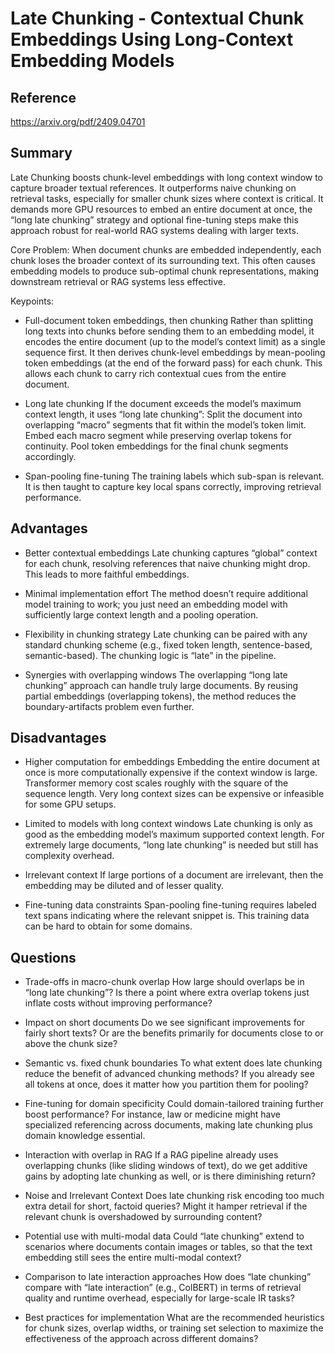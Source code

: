 # Late Chunking - Contextual Chunk Embeddings Using Long-Context Embedding Models

## Reference

https://arxiv.org/pdf/2409.04701

## Summary

Late Chunking boosts chunk-level embeddings with long context window to capture broader textual references.
It outperforms naive chunking on retrieval tasks, especially for smaller chunk sizes where context is critical.
It demands more GPU resources to embed an entire document at once, the “long late chunking” strategy and optional fine-tuning steps make this approach robust for real-world RAG systems dealing with larger texts.

Core Problem:
When document chunks are embedded independently, each chunk loses the broader context of its surrounding text.
This often causes embedding models to produce sub-optimal chunk representations, making downstream retrieval or RAG systems less effective.


Keypoints:
- Full-document token embeddings, then chunking
	Rather than splitting long texts into chunks before sending them to an embedding model, it encodes the entire document (up to the model’s context limit) as a single sequence first.
	It then derives chunk-level embeddings by mean-pooling token embeddings (at the end of the forward pass) for each chunk.
	This allows each chunk to carry rich contextual cues from the entire document.

- Long late chunking
	If the document exceeds the model’s maximum context length, it uses “long late chunking”:
	Split the document into overlapping “macro” segments that fit within the model’s token limit.
	Embed each macro segment while preserving overlap tokens for continuity.
	Pool token embeddings for the final chunk segments accordingly.

- Span-pooling fine-tuning
	The training labels which sub-span is relevant. It is then taught to capture key local spans correctly, improving retrieval performance.

## Advantages

- Better contextual embeddings
Late chunking captures “global” context for each chunk, resolving references that naive chunking might drop. This leads to more faithful embeddings.

- Minimal implementation effort
The method doesn’t require additional model training to work; you just need an embedding model with sufficiently large context length and a pooling operation.

- Flexibility in chunking strategy
Late chunking can be paired with any standard chunking scheme (e.g., fixed token length, sentence-based, semantic-based). The chunking logic is “late” in the pipeline.

- Synergies with overlapping windows
The overlapping “long late chunking” approach can handle truly large documents. By reusing partial embeddings (overlapping tokens), the method reduces the boundary-artifacts problem even further.

## Disadvantages

- Higher computation for embeddings
Embedding the entire document at once is more computationally expensive if the context window is large.
Transformer memory cost scales roughly with the square of the sequence length. Very long context sizes can be expensive or infeasible for some GPU setups.

- Limited to models with long context windows
Late chunking is only as good as the embedding model’s maximum supported context length. For extremely large documents, “long late chunking” is needed but still has complexity overhead.

- Irrelevant context
If large portions of a document are irrelevant, then the embedding may be diluted and of lesser quality.

- Fine-tuning data constraints
Span-pooling fine-tuning requires labeled text spans indicating where the relevant snippet is. This training data can be hard to obtain for some domains.

## Questions

- Trade-offs in macro-chunk overlap
How large should overlaps be in “long late chunking”? Is there a point where extra overlap tokens just inflate costs without improving performance?

- Impact on short documents
Do we see significant improvements for fairly short texts? Or are the benefits primarily for documents close to or above the chunk size?

- Semantic vs. fixed chunk boundaries
To what extent does late chunking reduce the benefit of advanced chunking methods? If you already see all tokens at once, does it matter how you partition them for pooling?

- Fine-tuning for domain specificity
Could domain-tailored training further boost performance? For instance, law or medicine might have specialized referencing across documents, making late chunking plus domain knowledge essential.

- Interaction with overlap in RAG
If a RAG pipeline already uses overlapping chunks (like sliding windows of text), do we get additive gains by adopting late chunking as well, or is there diminishing return?

- Noise and Irrelevant Context
Does late chunking risk encoding too much extra detail for short, factoid queries? Might it hamper retrieval if the relevant chunk is overshadowed by surrounding content?

- Potential use with multi-modal data
Could “late chunking” extend to scenarios where documents contain images or tables, so that the text embedding still sees the entire multi-modal context?

- Comparison to late interaction approaches
How does “late chunking” compare with “late interaction” (e.g., ColBERT) in terms of retrieval quality and runtime overhead, especially for large-scale IR tasks?

- Best practices for implementation
What are the recommended heuristics for chunk sizes, overlap widths, or training set selection to maximize the effectiveness of the approach across different domains?
